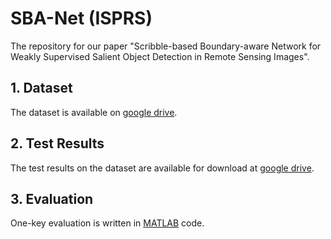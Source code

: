 # SBA-Net (ISPRS)

The repository for our paper "Scribble-based Boundary-aware Network for  Weakly Supervised Salient Object Detection in Remote Sensing Images".

## 1. Dataset

The dataset is available on [google drive](https://drive.google.com/file/d/1zvDiNNpZZbwIieSj6zaDIS2FCv6sDMqQ/view?usp=sharing).

## 2. Test Results

The test results on the dataset are available for download at [google drive](https://drive.google.com/file/d/1T9bpD5U9TCQcgN1TqhFtQWlKNrvBmamV/view?usp=sharing).

## 3. Evaluation

One-key evaluation is written in [MATLAB](https://github.com/DengPingFan/CODToolbox) code.
